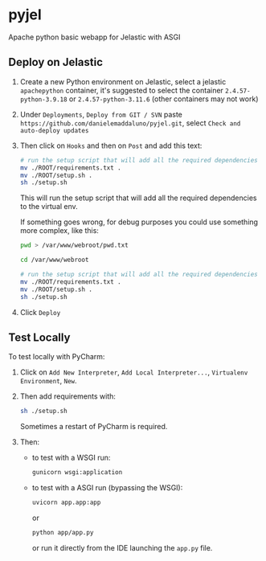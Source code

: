# pyjel
Apache python basic webapp for Jelastic with ASGI

## Deploy on Jelastic

1. Create a new Python environment on Jelastic, select a jelastic `apachepython` container, it's suggested to select the container `2.4.57-python-3.9.18` or `2.4.57-python-3.11.6` (other containers may not work)

2. Under `Deployments`, `Deploy from GIT / SVN` paste `https://github.com/danielemaddaluno/pyjel.git`, select `Check and auto-deploy updates` 

3. Then click on `Hooks` and then on `Post` and add this text:
   ```bash
   # run the setup script that will add all the required dependencies to the virtual env
   mv ./ROOT/requirements.txt .
   mv ./ROOT/setup.sh .
   sh ./setup.sh
   ```
   This will run the setup script that will add all the required dependencies to the virtual env.
   
   If something goes wrong, for debug purposes you could use something more complex, like this:
   ```bash
   pwd > /var/www/webroot/pwd.txt
   
   cd /var/www/webroot
   
   # run the setup script that will add all the required dependencies to the virtual env
   mv ./ROOT/requirements.txt .
   mv ./ROOT/setup.sh .
   sh ./setup.sh
   ```

5. Click `Deploy`

## Test Locally
To test locally with PyCharm:

1. Click on `Add New Interpreter`, `Add Local Interpreter...`, `Virtualenv Environment`, `New`.

2. Then add requirements with:
   ```bash
   sh ./setup.sh
   ```
   Sometimes a restart of PyCharm is required.

3. Then:
   - to test with a WSGI run:
     ```bash
     gunicorn wsgi:application
     ```
   - to test with a ASGI run (bypassing the WSGI):
     ```bash
     uvicorn app.app:app
     ```
     or
     ```bash
     python app/app.py
     ```
     or run it directly from the IDE launching the `app.py` file.